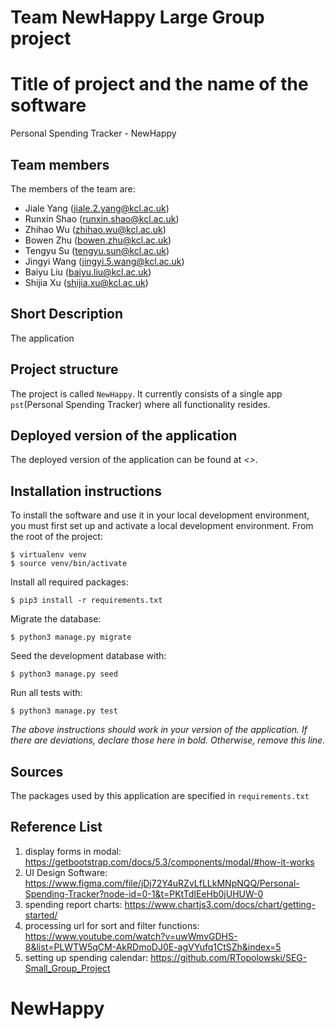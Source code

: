 # Team NewHappy Large Group project

# Title of project and the name of the software
Personal Spending Tracker - NewHappy

## Team members
The members of the team are:
- Jiale Yang (jiale.2.yang@kcl.ac.uk)
- Runxin Shao (runxin.shao@kcl.ac.uk)
- Zhihao Wu (zhihao.wu@kcl.ac.uk)
- Bowen Zhu (bowen.zhu@kcl.ac.uk)
- Tengyu Su (tengyu.sun@kcl.ac.uk)
- Jingyi Wang (jingyi.5.wang@kcl.ac.uk)
- Baiyu Liu (baiyu.liu@kcl.ac.uk)
- Shijia Xu (shijia.xu@kcl.ac.uk)

## Short Description
The application 

## Project structure
The project is called `NewHappy`. It currently consists of a single app `pst`(Personal Spending Tracker) where all functionality resides.

## Deployed version of the application
The deployed version of the application can be found at *<[](URL)>*.

## Installation instructions
To install the software and use it in your local development environment, you must first set up and activate a local development environment.  From the root of the project:

```
$ virtualenv venv
$ source venv/bin/activate
```

Install all required packages:

```
$ pip3 install -r requirements.txt
```

Migrate the database:

```
$ python3 manage.py migrate
```

Seed the development database with:

```
$ python3 manage.py seed
```

Run all tests with:
```
$ python3 manage.py test
```

*The above instructions should work in your version of the application.  If there are deviations, declare those here in bold.  Otherwise, remove this line.*

## Sources
The packages used by this application are specified in `requirements.txt`

## Reference List
1. display forms in modal: https://getbootstrap.com/docs/5.3/components/modal/#how-it-works
2. UI Design Software: https://www.figma.com/file/jDj72Y4uRZvLfLLkMNpNQQ/Personal-Spending-Tracker?node-id=0-1&t=PKtTdIEeHb0jUHUW-0
3. spending report charts: https://www.chartjs3.com/docs/chart/getting-started/
4. processing url for sort and filter functions: https://www.youtube.com/watch?v=uwWmvGDHS-8&list=PLWTW5qCM-AkRDmoDJ0E-agVYufq1CtSZh&index=5
5. setting up spending calendar: https://github.com/RTopolowski/SEG-Small_Group_Project


# NewHappy
